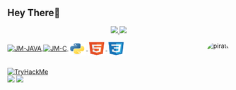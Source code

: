 
## Hey There👋
<div align="center">
  <a href=<"https://github.com/jmktt">
  <img width="42% height="180em" src="https://github-readme-stats.vercel.app/api?username=jmktt&show_icons=true&theme=codeSTACKr&include_all_commits=true&count_private=true"/>
  <img width="50% height="180em" src="https://github-readme-stats.vercel.app/api/top-langs/?username=jmktt&layout=compact&langs_count=7&theme=codeSTACKr"/>
</div>

<div style="display: inline_block"><br>
  <img align="center" alt="JM-JAVA" height="30" width="40" src="https://cdn.jsdelivr.net/gh/devicons/devicon/icons/java/java-plain-wordmark.svg">
  <img align="center" alt="JM-C" height="30" width="40"src="https://cdn.jsdelivr.net/gh/devicons/devicon/icons/c/c-plain.svg">
  <img align="center" alt="JM-Python" height="30" width="40" src="https://raw.githubusercontent.com/devicons/devicon/master/icons/python/python-original.svg">
  <img align="center" alt="JM-HTML" height="30" width="40" src="https://raw.githubusercontent.com/devicons/devicon/master/icons/html5/html5-original.svg">
  <img align="center" alt="JM-CSS" height="30" width="40" src="https://raw.githubusercontent.com/devicons/devicon/master/icons/css3/css3-original.svg">
  <img align="right" alt="pirate" height="150" style="border-radius:50px;" src="https://cdn.discordapp.com/attachments/1064038877913960513/1064248407927029810/pirate.png">
</div>
  
  ##
 
<img src="https://tryhackme-badges.s3.amazonaws.com/jm.ktt.png" alt="TryHackMe">
<div> 
<a href="https://www.instagram.com/jm.ktt/" target="_blank"><img src="https://img.shields.io/badge/Instagram-E4405F?style=for-the-badge&logo=instagram&logoColor=white"></a>
<a href="https://www.linkedin.com/in/jo%C3%A3o-mauricio-cardoso-gueiros-874a25234" target="_blank"><img src="https://img.shields.io/badge/LinkedIn-0077B5?style=for-the-badge&logo=linkedin&logoColor=white"></a>
 
  
</div>
